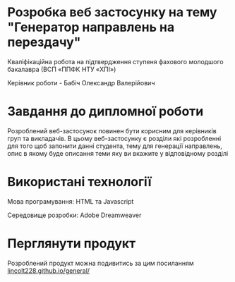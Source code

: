 # Розробка веб застосунку на тему "Генератор направлень на перездачу"
Кваліфікаційна робота на підтвердження ступеня фахового молодшого бакалавра (ВСП «ППФК НТУ «ХПІ»)

Керівник роботи - Бабіч Олександр Валерійович

# Завдання до дипломної роботи
Розроблений веб-застосунок повинен бути корисним для керівників груп та викладачів. В цьому веб-застосунку є розділи які розробленні для того щоб запонити данні студента, тему для генерації направлень, опис в якому буде описання теми яку ви вкажите у відповідному розділі


# Використані технології 

Мова програмування: HTML та Javascript

Середовище розробки: Adobe Dreamweaver


# Перглянути продукт
Розроблений продукт можна подивитись за цим посиланням [lincolt228.github.io/general/](https://lincolt228.github.io/general/)
